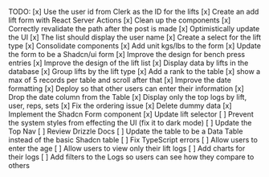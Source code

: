 TODO:
[x] Use the user id from Clerk as the ID for the lifts
[x] Create an add lift form with React Server Actions
[x] Clean up the components
[x] Correctly revalidate the path after the post is made
[x] Optimistically update the UI
[x] The list should display the user name
[x] Create a select for the lift type
[x] Consolidate components
[x] Add unit kgs/lbs to the form
[x] Update the form to be a Shadcn/ui form
[x] Improve the design for bench press entries
[x] Improve the design of the lift list
[x] Display data by lifts in the database
[x] Group lifts by the lift type
[x] Add a rank to the table
[x] show a max of 5 records per table and scroll after that
[x] Improve the date formatting
[x] Deploy so that other users can enter their information
[x] Drop the date column from the Table
[x] Display only the top logs by lift, user, reps, sets
[x] Fix the ordering issue
[x] Delete dummy data
[x] Implement the Shadcn Form component
[x] Update lift selector
[ ] Prevent the system styles from effecting the UI (fix it to dark mode)
[ ] Update the Top Nav
[ ] Review Drizzle Docs
[ ] Update the table to be a Data Table instead of the basic Shadcn table
[ ] Fix TypeScript errors
[ ] Allow users to enter the age
[ ] Allow users to view only their lift logs
[ ] Add charts for their logs
[ ] Add filters to the Logs so users can see how they compare to others
